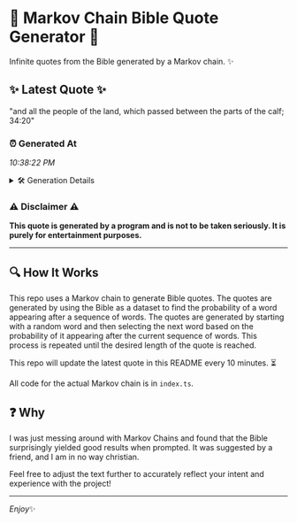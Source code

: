 # 📖 Markov Chain Bible Quote Generator 📖

Infinite quotes from the Bible generated by a Markov chain. ✨

## ✨ Latest Quote ✨
"and all the people of the land, which passed between the parts of the calf; 34:20"

### ⏰ Generated At
*10:38:22 PM*

<details>
    <summary>🛠️ Generation Details</summary>
    <p>
        <strong>🌱 Seed:</strong> and<br>
        <strong>🔄 Iterations:</strong> 15<br>
        <strong>📜 Context History:</strong><br>[ and ]: all<br>[ and, all ]: the<br>[ and, all, the ]: people<br>[ and, all, the, people ]: of<br>[ and, all, the, people, of ]: the<br>[ and, all, the, people, of, the ]: land,<br>[ all, the, people, of, the, land, ]: which<br>[ the, people, of, the, land,, which ]: passed<br>[ people, of, the, land,, which, passed ]: between<br>[ of, the, land,, which, passed, between ]: the<br>[ the, land,, which, passed, between, the ]: parts<br>[ land,, which, passed, between, the, parts ]: of<br>[ which, passed, between, the, parts, of ]: the<br>[ passed, between, the, parts, of, the ]: calf;<br>[ between, the, parts, of, the, calf; ]: 34:20<br>
    </p>
</details>

### ⚠️ Disclaimer ⚠️
**This quote is generated by a program and is not to be taken seriously. It is purely for entertainment purposes.**

---

## 🔍 How It Works

This repo uses a Markov chain to generate Bible quotes. The quotes are generated by using the Bible as a dataset to find the probability of a word appearing after a sequence of words. The quotes are generated by starting with a random word and then selecting the next word based on the probability of it appearing after the current sequence of words. This process is repeated until the desired length of the quote is reached.

This repo will update the latest quote in this README every 10 minutes. ⏳

All code for the actual Markov chain is in `index.ts`.

## ❓ Why

I was just messing around with Markov Chains and found that the Bible surprisingly yielded good results when prompted. 
It was suggested by a friend, and I am in no way christian.

Feel free to adjust the text further to accurately reflect your intent and experience with the project!

---

*Enjoy*✨
